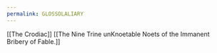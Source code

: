 ```yaml
---
permalink: GLOSSOLALIARY
---
```


[[The Crodiac]]
[[The Nine Trine unKnoetable Noets of the Immanent Bribery of Fable.]]